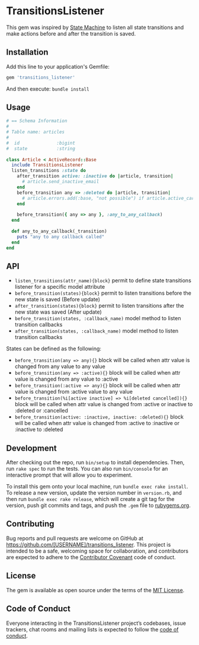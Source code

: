 # TransitionsListener

This gem was inspired by [State Machine](https://github.com/pluginaweek/state_machine)
to listen all state transitions and make actions before and after the transition is saved.

## Installation

Add this line to your application's Gemfile:

```ruby
gem 'transitions_listener'
```

And then execute: ```bundle install```


## Usage 
```ruby
# == Schema Information
#
# Table name: articles
#
#  id              :bigint
#  state           :string
  
class Article < ActiveRecord::Base
  include TransitionsListener
  listen_transitions :state do
    after_transition active: :inactive do |article, transition|
      # article.send_inactive_email
    end
    before_transition any => :deleted do |article, transition|
      # article.errors.add(:base, "not possible") if article.active_carts.any?
    end
    
    before_transition({ any => any }, :any_to_any_callback)
  end
  
  def any_to_any_callback(_transition)
    puts "any to any callback called"
  end
end
```

## API
- ````listen_transitions(attr_name){block}```` permit to define state transitions listener for a specific model attribute
- ````before_transition(states){block}```` permit to listen transitions before the new state is saved (Before update)
- ````after_transition(states){block}```` permit to listen transitions after the new state was saved (After update)
- ````before_transition(states, :callback_name)```` model method to listen transition callbacks
- ````after_transition(states, :callback_name)```` model method to listen transition callbacks

States can be defined as the following:
- ```before_transition(any => any){}``` block will be called when attr value is changed from any value to any value
- ```before_transition(any => :active){}``` block will be called when attr value is changed from any value to :active
- ```before_transition(:active => any){}``` block will be called when attr value is changed from :active value to any value
- ```before_transition(%i[active inactive] => %i[deleted cancelled]){}``` block will be called when attr value is changed from :active or inactive to :deleted or :cancelled
- ```before_transition(active: :inactive, inactive: :deleted){}``` block will be called when attr value is changed from :active to :inactive or :inactive to :deleted

## Development

After checking out the repo, run `bin/setup` to install dependencies. Then, run `rake spec` to run the tests. You can also run `bin/console` for an interactive prompt that will allow you to experiment.

To install this gem onto your local machine, run `bundle exec rake install`. To release a new version, update the version number in `version.rb`, and then run `bundle exec rake release`, which will create a git tag for the version, push git commits and tags, and push the `.gem` file to [rubygems.org](https://rubygems.org).

## Contributing

Bug reports and pull requests are welcome on GitHub at https://github.com/[USERNAME]/transitions_listener. This project is intended to be a safe, welcoming space for collaboration, and contributors are expected to adhere to the [Contributor Covenant](http://contributor-covenant.org) code of conduct.

## License

The gem is available as open source under the terms of the [MIT License](https://opensource.org/licenses/MIT).

## Code of Conduct

Everyone interacting in the TransitionsListener project’s codebases, issue trackers, chat rooms and mailing lists is expected to follow the [code of conduct](https://github.com/[USERNAME]/transitions_listener/blob/master/CODE_OF_CONDUCT.md).
